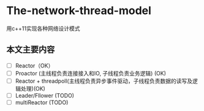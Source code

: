 # The-network-thread-model
用c++11实现各种网络设计模式

## 本文主要内容
- [ ] Reactor（OK）
- [ ] Proactor (主线程负责连接接入和IO, 子线程负责业务逻辑) (OK)
- [ ] Reactor + threadpoll(主线程负责异步事件驱动，子线程负责数据的读写及逻辑处理)(OK)
- [ ] Leader/Fllower (TODO)
- [ ] multiReactor (TODO)
